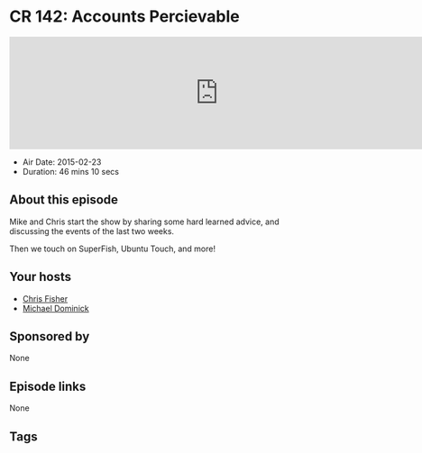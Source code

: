 # CR 142: Accounts Percievable

<iframe src="https://player.fireside.fm/v2/MLf2ZzhC+LpmdfChM?theme=dark" width="740" height="200" frameborder="0" scrolling="no"></iframe>

* Air Date: 2015-02-23
* Duration: 46 mins 10 secs

## About this episode

Mike and Chris start the show by sharing some hard learned advice, and discussing the events of the last two weeks.

Then we touch on SuperFish, Ubuntu Touch, and more!

## Your hosts
* [Chris Fisher](https://coder.show/hosts/chrislas)
* [Michael Dominick](https://coder.show/hosts/michael)

## Sponsored by

None



## Episode links

None



## Tags

